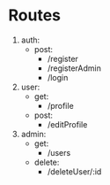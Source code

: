 # Routes

1. auth:
   - post:
     - /register
     - /registerAdmin
     - /login
2. user:
   - get:
     - /profile
   - post:
     - /editProfile
3. admin:
   - get:
     - /users
   - delete:
     - /deleteUser/:id
